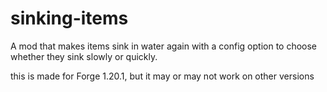 # sinking-items
A mod that makes items sink in water again with a config option to choose whether they sink slowly or quickly. <br>

this is made for Forge 1.20.1, but it may or may not work on other versions
